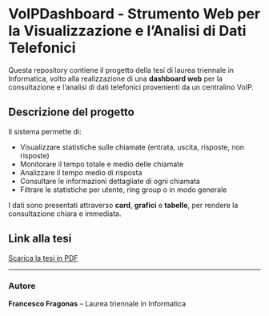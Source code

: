 # VoIPDashboard - Strumento Web per la  Visualizzazione  e  l’Analisi  di  Dati Telefonici
Questa repository contiene il progetto della tesi di laurea triennale in Informatica, volto alla realizzazione di una **dashboard web** per la consultazione e l’analisi di dati telefonici provenienti da un centralino VoIP.  

## Descrizione del progetto

Il sistema permette di:

- Visualizzare statistiche sulle chiamate (entrata, uscita, risposte, non risposte)  
- Monitorare il tempo totale e medio delle chiamate  
- Analizzare il tempo medio di risposta  
- Consultare le informazioni dettagliate di ogni chiamata  
- Filtrare le statistiche per utente, ring group o in modo generale  

I dati sono presentati attraverso **card**, **grafici** e **tabelle**, per rendere la consultazione chiara e immediata.

## Link alla tesi

[Scarica la tesi in PDF](./thesis.pdf)

---

### Autore
**Francesco Fragonas** – Laurea triennale in Informatica
